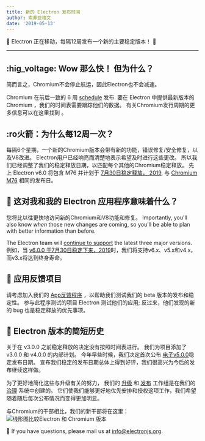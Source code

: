 ```yaml
---
title: 新的 Electron 发布时间
author: 索菲亚格文
date: '2019-05-13'
---
```


🎉 Electron 正在移动，每隔12周发布一个新的主要稳定版本！ 🎉

---

## :hig_voltage: Wow 那么快！ 但为什么？

简而言之，Chromium不会停止航运，因此Electron也不会减速。

Chromium 在前后一致的 6 周 [schedule](https://www.chromium.org/developers/calendar) 发布. 要在 Electron 中提供最新版本的 Chromium ，我们的时间表需要跟踪他们的数据。 有关Chromium发行周期的更多信息可以在这里找到 [](https://chromium.googlesource.com/chromium/src/+/master/docs/process/release_cycle.md)。

## :ro火箭：为什么每12周一次？

每隔6个星期，一个新的Chromium版本会带有新的功能，错误修复/安全修复，以及V8改进。 Electron用户已经响亮而清楚地表示希望及时进行这些更改。 所以我们已经调整了我们的稳定释放日期，以匹配每个其他的Chromium稳定释放。 先上 Electron v6.0 将包含 M76 并计划于 [7月30日稳定释放， 2019](https://electronjs.org/docs/tutorial/electron-timelines#600-release-schedule), 与 [Chromium M76](https://www.chromestatus.com/features/schedule) 相同的发布日。

## 🚧 这对我和我的 Electron 应用程序意味着什么？

您将比以往更快地访问新的Chromium和V8功能和修复。 Importantly, you'll also know _when_ those new changes are coming, so you'll be able to plan with better information than before.

The Electron team will [continue to support](https://electronjs.org/docs/tutorial/support#supported-versions) the latest three major versions. 例如，当 [v6.0.0 于7月30日稳定下来，2019](https://electronjs.org/docs/tutorial/electron-timelines#600-release-schedule)时，我们将支持v6.x、v5.x和v4.x，而v3.x将达到终身寿命。

## 💬 应用反馈项目

请考虑加入我们的 [App反馈程序](https://electronjs.org/blog/app-feedback-program) ，以帮助我们测试我们的 beta 版本的发布和稳定性。 参与此程序测试的项目 Electron 测试他们的应用; 反过来，他们发现的新的 bug 也是稳定释放的优先事项。

## 📝 Electron 版本的简短历史

关于在 v3.0.0 之前稳定释放的决定没有按照时间表进行。 我们为项目添加了 v3.0.0 和 v4.0.0 的内部计划。 今年早些时候，我们决定首次公布 [电子v5.0.0](https://electronjs.org/blog/electron-5-0-timeline)稳定发布日期。 宣布我们稳定的发布日期总体上得到好评，我们很高兴为今后的发布继续这样做。

为了更好地简化这些与升级有关的努力， 我们的 [升级](https://github.com/electron/governance/tree/master/wg-upgrades) 和 [发布](https://github.com/electron/governance/tree/master/wg-releases) 工作组是在我们的 [治理](https://electronjs.org/blog/governance) 系统中创建的。 它们使我们能够更好地优先安排和授权这项工作，我们希望随着随后每次公布情况而变得更加明显。

与Chromium的干部相比，我们的新干部将在这里：
<img alt="线形图比较Electron 和 Chromium 版本" src="https://user-images.githubusercontent.com/2138661/57543187-86340700-7308-11e9-9745-a9371bb29275.png" />

📨 If you have questions, please mail us at [info@electronjs.org](mailto:info@electronjs.org).
